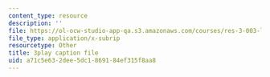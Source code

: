 ```yaml
---
content_type: resource
description: ''
file: https://ol-ocw-studio-app-qa.s3.amazonaws.com/courses/res-3-003-learn-to-build-your-own-videogame-with-the-unity-game-engine-and-microsoft-kinect-january-iap-2017/a71c5e632dee5dc1869184ef315f8aa8_5wbD-zChZsU.vtt
file_type: application/x-subrip
resourcetype: Other
title: 3play caption file
uid: a71c5e63-2dee-5dc1-8691-84ef315f8aa8
---
```

